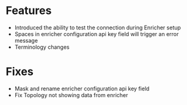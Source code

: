 # Features
- Introduced the ability to test the connection during Enricher setup
- Spaces in enricher configuration api key field will trigger an error message
- Terminology changes

# Fixes
- Mask and rename enricher configuration api key field
- Fix Topology not showing data from enricher
